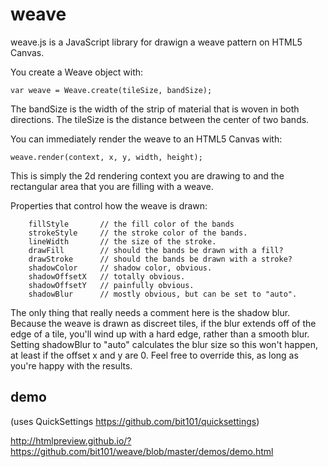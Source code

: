 # weave

weave.js is a JavaScript library for drawign a weave pattern on HTML5 Canvas.

You create a Weave object with:

    var weave = Weave.create(tileSize, bandSize);

The bandSize is the width of the strip of material that is woven in both directions. The tileSize is the distance between the center of two bands.

You can immediately render the weave to an HTML5 Canvas with:

    weave.render(context, x, y, width, height);

This is simply the 2d rendering context you are drawing to and the rectangular area that you are filling with a weave.

Properties that control how the weave is drawn:

		fillStyle       // the fill color of the bands
		strokeStyle     // the stroke color of the bands.
		lineWidth       // the size of the stroke.
		drawFill        // should the bands be drawn with a fill?
		drawStroke      // should the bands be drawn with a stroke?
		shadowColor     // shadow color, obvious.
		shadowOffsetX   // totally obvious.
		shadowOffsetY   // painfully obvious.
		shadowBlur      // mostly obvious, but can be set to "auto".

The only thing that really needs a comment here is the shadow blur. Because the weave is drawn as discreet tiles, if the blur extends off of the edge of a tile, you'll wind up with a hard edge, rather than a smooth blur. Setting shadowBlur to "auto" calculates the blur size so this won't happen, at least if the offset x and y are 0. Feel free to override this, as long as you're happy with the results.

## demo
(uses QuickSettings https://github.com/bit101/quicksettings)

http://htmlpreview.github.io/?https://github.com/bit101/weave/blob/master/demos/demo.html

